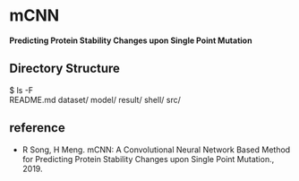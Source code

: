 # mCNN 
**Predicting Protein Stability Changes upon Single Point Mutation**

## Directory Structure  
$ ls -F   
README.md  dataset/  model/  result/  shell/  src/

## reference
* R Song, H Meng. mCNN: A Convolutional Neural Network Based Method for Predicting Protein
Stability Changes upon Single Point Mutation., 2019.